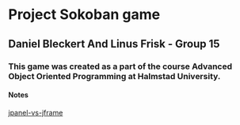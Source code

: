 # Project Sokoban game
## Daniel Bleckert And Linus Frisk - Group 15
### This game was created as a part of the course Advanced Object Oriented Programming at Halmstad University.


#### Notes
[jpanel-vs-jframe](https://www.educba.com/jpanel-vs-jframe/)